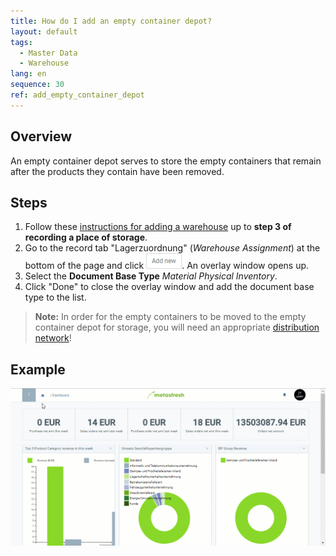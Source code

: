 ```yaml
---
title: How do I add an empty container depot?
layout: default
tags:
  - Master Data
  - Warehouse
lang: en
sequence: 30
ref: add_empty_container_depot
---
```


## Overview
An empty container depot serves to store the empty containers that remain after the products they contain have been removed.

## Steps
1. Follow these [instructions for adding a warehouse](Add_new_warehouse) up to **step 3 of recording a place of storage**.
1. Go to the record tab "Lagerzuordnung" (*Warehouse Assignment*) at the bottom of the page and click !["Add new"](assets/Add_New_Button.png). An overlay window opens up.
1. Select the **Document Base Type** *Material Physical Inventory*.
1. Click "Done" to close the overlay window and add the document base type to the list.
 >**Note:** In order for the empty containers to be moved to the empty container depot for storage, you will need an appropriate [distribution network](Automatic_distribution_network)!

## Example
![](assets/Add_Empty_Container_Depot.gif)

